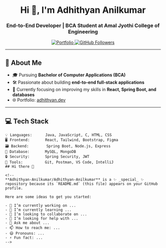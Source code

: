 <h1 align="center">Hi 👋, I'm Adhithyan Anilkumar</h1>
<h3 align="center">End-to-End Developer | BCA Student at Amal Jyothi College of Engineering</h3>

<p align="center">
  <a href="https://adhithyan.dev" target="_blank">
    <img src="https://img.shields.io/badge/Portfolio-adhithyan.dev-blue?style=flat-square&logo=firefox-browser" alt="Portfolio" />
  </a>
  <a href="https://github.com/Adhithyan-Anilkumar">
    <img src="https://img.shields.io/github/followers/Adhithyan-Anilkumar?label=Follow&style=social" alt="GitHub Followers" />
  </a>
</p>

---

## 🚀 About Me

- 🎓 Pursuing **Bachelor of Computer Applications (BCA)**  
- 🛠️ Passionate about building **end-to-end full-stack applications**  
- 🌱 Currently focusing on improving my skills in **React, Spring Boot, and databases**
- 🌐 Portfolio: [adhithyan.dev](https://adhithyan.dev)

---

## 💻 Tech Stack

```plaintext
💡 Languages:      Java, JavaScript, C, HTML, CSS
🖥️ Frontend:       React, Tailwind, Bootstrap, Figma
🗃️ Backend:        Spring Boot, Node.js, Express
🧠 Database:       MySQL, MongoDB
🔒 Security:       Spring Security, JWT
🧰 Tools:          Git, Postman, VS Code, IntelliJ
## Hi there 👋

<!--
**Adhithyan-Anilkumar/Adhithyan-Anilkumar** is a ✨ _special_ ✨ repository because its `README.md` (this file) appears on your GitHub profile.

Here are some ideas to get you started:

- 🔭 I’m currently working on ...
- 🌱 I’m currently learning ...
- 👯 I’m looking to collaborate on ...
- 🤔 I’m looking for help with ...
- 💬 Ask me about ...
- 📫 How to reach me: ...
- 😄 Pronouns: ...
- ⚡ Fun fact: ...
-->
